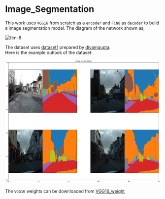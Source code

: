 # Image_Segmentation

This work uses `VGG16` from scratch as a `encoder` and `FCN8` as `decoder` to build a image segmentation model. The diagram of the network shown as,
<p float="left">
  <img src='https://drive.google.com/uc?export=view&id=1lrqB4YegV8jXWNfyYAaeuFlwXIc54aRP' alt='fcn-8' width="1200" height="400">
</p>

The dataset uses [dataset1](https://drive.google.com/file/d/0B0d9ZiqAgFkiOHR1NTJhWVJMNEU/view?usp=sharing) prepared by [divamgupta](https://github.com/divamgupta/image-segmentation-keras).<br>
Here is the example outlook of the dataset:

<p float="left">
  <img src='sample.jpg' width="800" height="400"/>
</p>

The `VGG16` weights can be downloaded from [VGG16_weight]("https://github.com/fchollet/deep-learning-models/releases/download/v0.1/vgg16_weights_tf_dim_ordering_tf_kernels_notop.h5")


